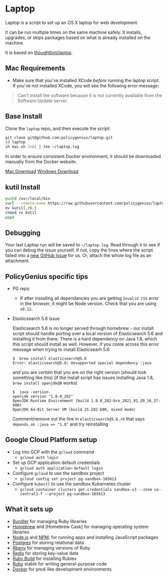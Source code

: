 Laptop
======

Laptop is a script to set up an OS X laptop for web development.

It can be run multiple times on the same machine safely.
It installs, upgrades, or skips packages
based on what is already installed on the machine.

It is based on [thoughtbot/laptop](https://github.com/thoughtbot/laptop).

Mac Requirements
------------

* Make sure that you've installed XCode *before* running the laptop script. If you've not installed XCode, you will see the following error message:

> Can't install the software because it is not currently available from the Software Update server.

Base Install
-------

Clone the `laptop` repo, and then execute the script:

```sh
git clone git@github.com:policygenius/laptop.git
cd laptop
sh mac.sh 2>&1 | tee ~/laptop.log
```

In order to ensure consistent Docker environment, it should be downloaded manually from the Docker website.

[Mac Download](https://www.docker.com/docker-mac)
[Windows Download](https://www.docker.com/docker-windows)

kutil Install
--------------
```sh
pushd /usr/local/bin
curl --remote-name https://raw.githubusercontent.com/policygenius/laptop/master/kutil.rb
mv kutil{.rb,}
chmod +x kutil
popd
```


Debugging
---------

Your last Laptop run will be saved to `~/laptop.log`. Read through it to see if
you can debug the issue yourself. If not, copy the lines where the script
failed into a [new GitHub
Issue](https://github.com/policygenius/laptop/issues/new) for us. Or, attach the
whole log file as an attachment.

PolicyGenius specific tips
--------------------------
* PG repo
  * If after installing all dependancies you are getting `Invalid CSS` error in the browser, it might be Node version. Check that you are using `v0.12`.

* Elasticsearch 5.6 issue

  Elasticsearch 5.6 is no longer served through homebrew - our install script should handle porting over a local version of Elasticsearch 5.6 and installing it from there. There is a hard dependency on Java 1.8, which this script should install as well. However, if you come across this error message when trying to install Elasticsearh 5.6

  ```
  $  brew install elasticsearch@5.6
  Error: elasticsearch@5.6: Unsupported special dependency :java
  ```

  and you are *certain* that you are on the right version (should look something like this)
  (if the install script has issues installing Java 1.8, `brew install openjdk@8` works)

  ```
  $  java -version
  openjdk version "1.8.0_282"
  OpenJDK Runtime Environment (build 1.8.0_282-bre_2021_01_20_16_37-b00)
  OpenJDK 64-Bit Server VM (build 25.282-b00, mixed mode)
  ```

  Comment/remove out the line in `elasticsearch@5.6.rb` that says `depends_on :java => "1.8"` and try reinstalling

Google Cloud Platform setup
---------------------------

* Log into GCP with the `gcloud` command
  * `gcloud auth login`
* Set up GCP application default credentials
  * `gcloud auth application-default login`
* Configure `gcloud` to use the sandbox project
  * `gcloud config set project pg-sandbox-165613`
* Configure `kubectl` to use the sandbox Kubernetes cluster
  * `gcloud container clusters get-credentials sandbox-v3 --zone us-central1-f --project pg-sandbox-165613`

What it sets up
---------------

* [Bundler] for managing Ruby libraries
* [Homebrew] and [Homebrew Cask] for managing operating system libraries
* [Node.js] and [NPM], for running apps and installing JavaScript packages
* [Postgres] for storing relational data
* [Rbenv] for managing versions of Ruby
* [Redis] for storing key-value data
* [Ruby Build] for installing Rubies
* [Ruby] stable for writing general-purpose code
* [Docker] for prod-like development environments

[Bundler]: http://bundler.io/
[Homebrew]: http://brew.sh/
[Node.js]: http://nodejs.org/
[NPM]: https://www.npmjs.org/
[Postgres]: http://www.postgresql.org/
[Rbenv]: https://github.com/sstephenson/rbenv
[Redis]: http://redis.io/
[Ruby Build]: https://github.com/sstephenson/ruby-build
[Ruby]: https://www.ruby-lang.org/en/
[Docker]: https://www.docker.com/
